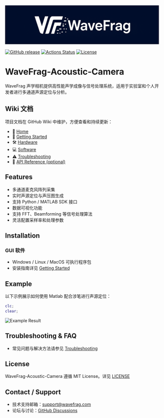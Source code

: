 ![WaveFrag Logo](docs/images/WF_Rev001.png)


[![GitHub release](https://img.shields.io/github/v/release/wavefrag/WaveFrag-Acoustic-Camera)](https://github.com/wavefrag/WaveFrag-Acoustic-Camera/releases)
[![Actions Status](https://github.com/wavefrag/WaveFrag-Acoustic-Camera/actions/workflows/tests.yml/badge.svg)](https://github.com/wavefrag/WaveFrag-Acoustic-Camera/actions)
[![License](https://img.shields.io/github/license/wavefrag/WaveFrag-Acoustic-Camera)](LICENSE)


# WaveFrag-Acoustic-Camera
WaveFrag 声学相机提供高性能声学成像与信号处理系统，适用于实验室和个人开发者进行多通道声源定位与分析。


## Wiki 文档
项目文档在 GitHub Wiki 中维护，方便查看和持续更新：
- 📖 [Home](https://github.com/wavefrag/WaveFrag-Acoustic-Camera/wiki/Home)
- 🚀 [Getting Started](https://github.com/wavefrag/WaveFrag-Acoustic-Camera/wiki/Getting_Started)
- 🛠 [Hardware](https://github.com/wavefrag/WaveFrag-Acoustic-Camera/wiki/Hardware)
- 💻 [Software](https://github.com/wavefrag/WaveFrag-Acoustic-Camera/wiki/Software)
- ⚠️ [Troubleshooting](https://github.com/wavefrag/WaveFrag-Acoustic-Camera/wiki/Troubleshooting)
- 📑 [API Reference (optional)](https://github.com/wavefrag/WaveFrag-Acoustic-Camera/wiki/API_Reference)


## Features
- 多通道麦克风阵列采集
- 实时声源定位与声压图生成
- 支持 Python / MATLAB SDK 接口
- 数据可视化功能
- 支持 FFT、Beamforming 等信号处理算法
- 灵活配置采样率和处理参数


## Installation

### GUI 软件
- Windows / Linux / MacOS 可执行程序包
- 安装指南详见 [Getting Started](https://github.com/wavefrag/WaveFrag-Acoustic-Camera/wiki/Getting_Started)

## Example
以下示例展示如何使用 Matlab 配合涉笔进行声源定位：


```matlab
clc;
clear;
```


![Example Result](docs/images/example_result.png)


## Troubleshooting & FAQ
- 常见问题与解决方法请参见 [Troubleshooting](https://github.com/wavefrag/WaveFrag-Acoustic-Camera/wiki/Troubleshooting)


## License
WaveFrag-Acoustic-Camera 遵循 MIT License。详见 [LICENSE](LICENSE)


## Contact / Support
- 技术支持邮箱：support@wavefrag.com
- 论坛与讨论：[GitHub Discussions](https://github.com/wavefrag/WaveFrag-Acoustic-Camera/discussions)

